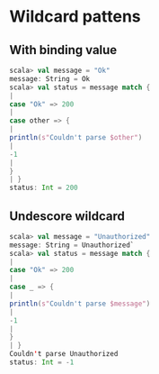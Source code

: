# Wildcard pattens
## With binding value
```scala
scala> val message = "Ok"
message: String = Ok
scala> val status = message match {
|
case "Ok" => 200
|
case other => {
|
println(s"Couldn't parse $other")
|
-1
|
}
| }
status: Int = 200
```

## Undescore wildcard
```scala
scala> val message = "Unauthorized"
message: String = Unauthorized`
scala> val status = message match {
|
case "Ok" => 200
|
case _ => {
|
println(s"Couldn't parse $message")
|
-1
|
}
| }
Couldn't parse Unauthorized
status: Int = -1
```
